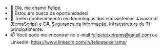 - 👋 Olá, me chamo Felipe
- 🌱 Estou em busca de oportunidades!
- 💞️ Tenho conhecimeento em tecnologias dos ecossistemas Javascript (EcmaScript) e C#, Segurança da Informação, Infraestrutura de TI principalmente.
- 📫 Você pode me encontrar no e-mail <a href="mailto:felipeteixeirams@gmail.com" target="_blank">felipeteixeirams@gmail.com</a> ou LinkedIn: https://www.linkedin.com/in/felipeteixeirams/

<!---
felipeteixeirams/felipeteixeirams is a ✨ special ✨ repository because its `README.md` (this file) appears on your GitHub profile.
You can click the Preview link to take a look at your changes.
--->
